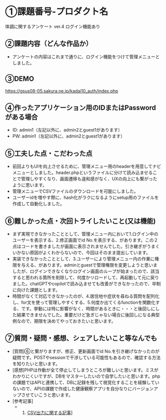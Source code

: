 # ①課題番号-プロダクト名

体調に関するアンケート ver.4 ログイン機能あり

## ②課題内容（どんな作品か）

- アンケートの内容はこれまで通りに、ログイン機能をつけて管理メニューとしました。

## ③DEMO

https://gsus08-05.sakura.ne.jp/kadai10_auth/index.php

## ④作ったアプリケーション用のIDまたはPasswordがある場合

- ID: admin1（左記以外に、admin2とguest1があります）
- PW: admin1（左記以外に、admin2とguest1があります）

## ⑤工夫した点・こだわった点

- 前回よりもUIを向上させるために、管理メニュー用のheaderを用意してナビメニューとしました。header.phpというファイルに分けて読み込ませることで管理しやすくなり、画面遷移も違和感がなく、UXの向上にも繋がったように思います。
- 管理メニューでCSVファイルのダウンロードを可能にしました。
- ユーザーidを増やす際に、hash化がラクになるようにsetup用のファイルを作成して自動化しました。

## ⑥難しかった点・次回トライしたいこと(又は機能)

- まず実現できなかったこととして、管理メニュー内において1.ログイン中のユーザーを表示する、2.修正画面でid No.を表示する、があります。この２点はコードを書きましたが画面に表示されませんでした。引き継ぎがうまくいかない原因がよくわからないので、今回はそのまま提出しています。
- 実装できなかったこととして、3.ユーザーにより管理メニュー内の作業に権限を与える、があります。adminとguestで管理権限を変更しようと思いましたが、ログインできなくなりログイン画面のループが始まったので、該当すると思われる箇所を削除して、何度かリロードして、再起動して元に戻りました。chatGPTやcopilotで読み込ませても改善ができなかったので、卒制に向けた課題とします。
- 時間がなくて対応できなかったのが、4.居住地や症状を尋ねる質問を配列化し、for文を使って管理しやすくする、5.何度か出てくるfunctionを関数化する、です。挙動には特に影響がなく、時間があるときに・・・と後回しにした結果できませんでした。重要だけど急ぎじゃない場合に後回しになる典型例なので、期限を決めてやっておきたいと思います。

## ⑦質問・疑問・感想、シェアしたいこと等なんでも

- [質問]⑥と繋がりますが、修正、更新画面でid No.を引き継げなかったのが疑問です。POSTやsessionで干渉している可能性もあるので、確認する方法を知りたいと思います。
- [感想]PHPは作動が全て停止してしまうところが難しいと思います。ミスがわかりにくいですが、DBをマスターしたいので自学したいと思います。phpの課題ではAPIと連携して、DBに記録を残して視覚化することを経験していないので、APIの課題で作成した健康観察アプリを自分なりにバージョンアップさせていこうと思います。
- [参考記事]
  - 1. [CSV出力に関する記事](https://qiita.com/hgsgtk/items/7782e81ccee8386bbc0b)]